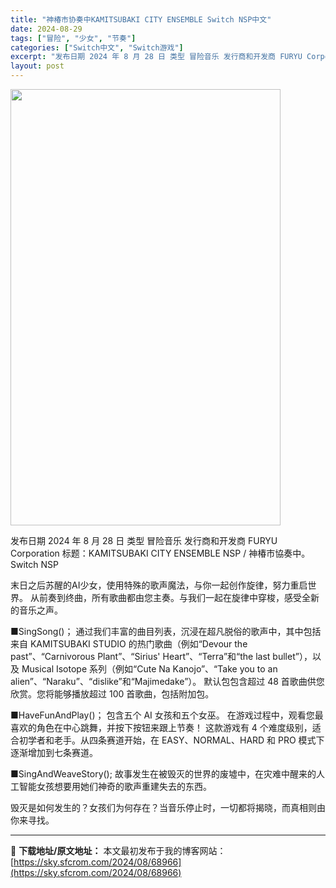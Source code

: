 ```yaml
---
title: "神椿市协奏中KAMITSUBAKI CITY ENSEMBLE Switch NSP中文"
date: 2024-08-29
tags: ["冒险", "少女", "节奏"]
categories: ["Switch中文", "Switch游戏"]
excerpt: "发布日期 2024 年 8 月 28 日 类型 冒险音乐 发行商和开发商 FURYU Corporation 标题：KAMITSUBAKI CITY ENSEMBLE NSP / 神椿市協奏中。Switch NSP 末日之后苏醒的AI少女，使用特殊的歌声魔法，与你一起创作旋律，努力重启世界。 从前奏&hellip;"
layout: post
---
```


<img class="aligncenter size-full wp-image-68968" src="https://sky.sfcrom.com/wp-content/uploads/2024/08/20240829064038100.webp" alt="" width="432" height="698" />

发布日期 2024 年 8 月 28 日
类型 冒险音乐
发行商和开发商 FURYU Corporation
标题：KAMITSUBAKI CITY ENSEMBLE NSP / 神椿市協奏中。Switch NSP

末日之后苏醒的AI少女，使用特殊的歌声魔法，与你一起创作旋律，努力重启世界。
从前奏到终曲，所有歌曲都由您主奏。与我们一起在旋律中穿梭，感受全新的音乐之声。

■SingSong()；
通过我们丰富的曲目列表，沉浸在超凡脱俗的歌声中，其中包括来自 KAMITSUBAKI STUDIO 的热门歌曲（例如“Devour the past”、“Carnivorous Plant”、“Sirius' Heart”、“Terra”和“the last bullet”），以及 Musical Isotope 系列（例如“Cute Na Kanojo”、“Take you to an alien”、“Naraku”、“dislike”和“Majimedake”）。
默认包包含超过 48 首歌曲供您欣赏。您将能够播放超过 100 首歌曲，包括附加包。

■HaveFunAndPlay()；
包含五个 AI 女孩和五个女巫。
在游戏过程中，观看您最喜欢的角色在中心跳舞，并按下按钮来跟上节奏！
这款游戏有 4 个难度级别，适合初学者和老手。从四条赛道开始，在 EASY、NORMAL、HARD 和 PRO 模式下逐渐增加到七条赛道。

■SingAndWeaveStory();
故事发生在被毁灭的世界的废墟中，在灾难中醒来的人工智能女孩想要用她们神奇的歌声重建失去的东西。

毁灭是如何发生的？女孩们为何存在？当音乐停止时，一切都将揭晓，而真相则由你来寻找。

---
📖 **下载地址/原文地址：** 本文最初发布于我的博客网站：[https://sky.sfcrom.com/2024/08/68966](https://sky.sfcrom.com/2024/08/68966)
